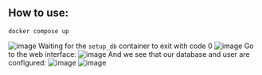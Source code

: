 ## How to use:
```
docker compose up
```
![image](https://github.com/youonmyown/danit-lessons/assets/138362837/5fc420b2-0347-4cc2-a26b-3c0c3e189cb8)
Waiting for the `setup_db` container to exit with code 0
![image](https://github.com/youonmyown/danit-lessons/assets/138362837/945eb07a-ef4e-4930-bdc5-6ee1765c1a86)
Go to the web interface:
![image](https://github.com/youonmyown/danit-lessons/assets/138362837/443fea0b-185c-450b-b874-91135b8ef057)
And we see that our database and user are configured:
![image](https://github.com/youonmyown/danit-lessons/assets/138362837/47f2f8fa-865b-4bae-aea1-a0ca08ce7067)
![image](https://github.com/youonmyown/danit-lessons/assets/138362837/99a1ae43-131f-4627-8faa-dcef932ca689)

